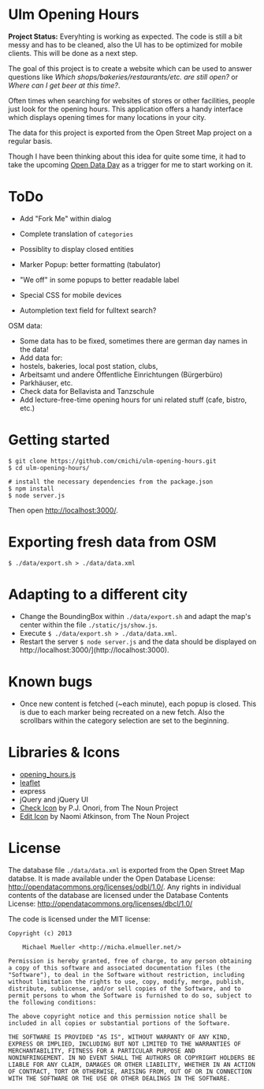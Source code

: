 # Ulm Opening Hours

**Project Status:** Everyhting is working as expected.
The code is still a bit messy and has to be cleaned, also the UI has
to be optimized for mobile clients. This will be done as a next step.

The goal of this project is to create a website which can be used to answer
questions like *Which shops/bakeries/restaurants/etc. are still open?* or
*Where can I get beer at this time?*.

Often times when searching for websites of stores or other facilities,
people just look for the opening hours. This application offers a handy
interface which displays opening times for many locations in your city.

The data for this project is exported from the Open Street Map project on a
regular basis. 

Though I have been thinking about this idea for quite some time, it had to
take the upcoming [Open Data Day](http://ulmapi.de/#opendataday) as a
trigger for me to start working on it.


# ToDo 

 * Add "Fork Me" within dialog
 * Complete translation of `categories`
 * Possiblity to display closed entities
 * Marker Popup: better formatting (tabulator)
 * "We off" in some popups to better readable label

 * Special CSS for mobile devices
 * Autompletion text field for fulltext search?

OSM data:

 * Some data has to be fixed, sometimes there are german day names in the data!
 * Add data for: 
  * hostels, bakeries, local post station, clubs, 
  * Arbeitsamt und andere Öffentliche Einrichtungen (Bürgerbüro)
  * Parkhäuser, etc.
 * Check data for Bellavista and Tanzschule
 * Add lecture-free-time opening hours for uni related stuff (cafe, bistro, etc.)


# Getting started

	$ git clone https://github.com/cmichi/ulm-opening-hours.git
	$ cd ulm-opening-hours/

	# install the necessary dependencies from the package.json
	$ npm install	
	$ node server.js

Then open [http://localhost:3000/](http://localhost:3000).


# Exporting fresh data from OSM

	$ ./data/export.sh > ./data/data.xml


# Adapting to a different city

 * Change the BoundingBox within `./data/export.sh` and adapt the map's
 center within the file `./static/js/show.js`.
 * Execute `$ ./data/export.sh > ./data/data.xml`.
 * Restart the server `$ node server.js` and the data should be displayed on http://localhost:3000/](http://localhost:3000).


# Known bugs

 * Once new content is fetched (~each minute), each popup is closed. This
 is due to each marker being recreated on a new fetch. Also the scrollbars
 within the category selection are set to the beginning.


# Libraries & Icons

 * [opening_hours.js](https://github.com/AMDmi3/opening_hours.js/)
 * [leaflet](https://github.com/Leaflet/Leaflet)
 * express
 * jQuery and jQuery UI
 * [Check Icon](http://thenounproject.com/noun/check-mark/#icon-No2784) by P.J. Onori, from The Noun Project
 * [Edit Icon](http://thenounproject.com/noun/edit/#icon-No5587) by Naomi Atkinson, from The Noun Project


# License

The database file `./data/data.xml` is exported from the Open Street Map
databse. It is made available under the Open Database License:
http://opendatacommons.org/licenses/odbl/1.0/. Any rights in individual
contents of the database are licensed under the Database Contents License:
http://opendatacommons.org/licenses/dbcl/1.0/

The code is licensed under the MIT license:

	Copyright (c) 2013

		Michael Mueller <http://micha.elmueller.net/>

	Permission is hereby granted, free of charge, to any person obtaining
	a copy of this software and associated documentation files (the
	"Software"), to deal in the Software without restriction, including
	without limitation the rights to use, copy, modify, merge, publish,
	distribute, sublicense, and/or sell copies of the Software, and to
	permit persons to whom the Software is furnished to do so, subject to
	the following conditions:

	The above copyright notice and this permission notice shall be
	included in all copies or substantial portions of the Software.

	THE SOFTWARE IS PROVIDED "AS IS", WITHOUT WARRANTY OF ANY KIND,
	EXPRESS OR IMPLIED, INCLUDING BUT NOT LIMITED TO THE WARRANTIES OF
	MERCHANTABILITY, FITNESS FOR A PARTICULAR PURPOSE AND
	NONINFRINGEMENT. IN NO EVENT SHALL THE AUTHORS OR COPYRIGHT HOLDERS BE
	LIABLE FOR ANY CLAIM, DAMAGES OR OTHER LIABILITY, WHETHER IN AN ACTION
	OF CONTRACT, TORT OR OTHERWISE, ARISING FROM, OUT OF OR IN CONNECTION
	WITH THE SOFTWARE OR THE USE OR OTHER DEALINGS IN THE SOFTWARE.



